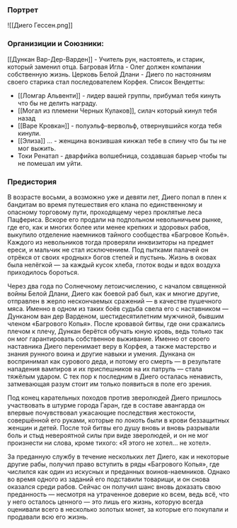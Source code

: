 ### Портрет
![[Диего Гессен.png]]

### Организиции и Союзники:
[[Дункан Вар-Дер-Варден]] - Учитель рун, настоятель, и старик, который заменил отца.
Багровая Игла - Олег должен компании собственную жизнь.
Церковь Белой Длани - Диего по настояниям своего старика стал последователем Корфея.
Список Вендетты:
* [[Ломгар Альвенти]] - лидер вашей группы, прибумал тебя кинуть что бы не делить награду.
* [[Могал из племени Черных Кулаков]], силач который кинул тебя назад
* [[Варе Кровкан]] - полуэльф-вервольф, отвернувшийся когда тебя кинули.
* [[Элиза]] ... - женщина вонзившая кинжал тебе в спину что бы ты не мог выжить.
* Токи Ренатап - дварфийка волшебница, создавшая барьер чтобы ты не помешал им уйти.

### Предистория
В возрасте восьми, а возможно уже и девяти лет, Диего попал в плен к бандитам во время путешествия его клана по единственному и опасному торговому пути, проходящему через проклятые леса Пацфериса. Вскоре его продали на подпольном невольничьем рынке, где его, как и многих более или менее крепких и здоровых рабов, выкупило отделение наемников тайного сообщества «Багровое Копьё». Каждого из невольников тогда проверяли инквизиторы на предмет ереси, и мальчик не стал исключением. Под пытками палачей он отрёкся от своих «родных» богов степей и пустынь. Жизнь в оковах была нелёгкой — за каждый кусок хлеба, глоток воды и вдох воздуха приходилось бороться.

Через два года по Солнечному летоисчислению, с началом священной войны Белой Длани, Диего как боевой раб был, как и многие другие, отправлен в жерло нескончаемых сражений — в качестве пушечного мяса. Именно в одном из таких боёв судьба свела его с наставником — Дунканом ван дер Варденом, шестидесятилетним мужчиной, бывшим членом «Багрового Копья». После кровавой битвы, где они сражались плечом к плечу, Дункан берётся обучать юную кровь, ведь только так он мог гарантировать собственное выживание. Именно от своего наставника Диего перенимает веру в Корфея, а также мастерство и знания рунного воина и другие навыки и умения. Дункана он воспринимал как сурового деда, и потому его смерть — в результате нападения вампиров и их приспешников на их патруль — стала тяжёлым ударом. С тех пор к последним в Диего осталась ненависть, затмевающая разум стоит им только появиться в поле его зрения.

Под конец карательных походов против зверолюдей Диего пришлось участвовать в штурме города Гаран, где в составе авангарда он впервые почувствовал ужасающие последствия жестокости, совершённой его руками, которые по локоть были в крови беззащитных женщин и детей. После той битвы его душу вновь и вновь разрывали боль и стыд невероятной силы при виде зверолюдей, и он не мог произнести ни слова, кроме тихого: «Я этого не хотел... не хотел».

За преданную службу в течение нескольких лет Диего, как и некоторые другие рабы, получил право вступить в ряды «Багрового Копья», где числился как один из искусных и преданных воинов-наемников. Однако во время одного из заданий его подставили товарищи, и он снова оказался среди рабов. Сейчас он получил шанс вновь доказать свою преданность — несмотря на утраченное доверие ко всем, ведь всё, что у него осталось ценного — это лишь его жизнь, которую всегда оценивали всего в несколько золотых монет, за которые его покупали и продавали всю его жизнь.